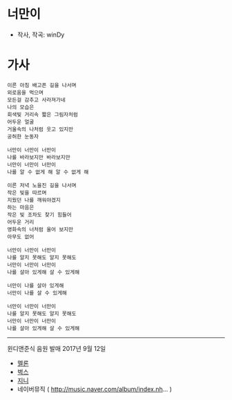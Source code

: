 # 너만이
 * 작사, 작곡: winDy
 
# 가사
```
이른 아침 배고픈 길을 나서며 
외로움을 먹으며
모든걸 감추고 사라져가네 
나의 모습은
회색빛 거리속 짧은 그림자처럼 
어두운 얼굴 
거울속의 나처럼 웃고 있지만 
공허한 눈동자

너만이 너만이 너만이 
나를 바라보지만 바라보지만
너만이 너만이 너만이 
나를 알 수 없게 해 알 수 없게 해

이른 저녁 노을진 길을 나서며 
작은 빛을 따르며
지웠던 나를 깨워야겠지 
하는 마음은
작은 빛 조차도 찾기 힘들어 
어두운 거리
영화속의 너처럼 울어 보지만 
아무도 없어

너만이 너만이 너만이 
나를 알지 못해도 알지 못해도
너만이 너만이 너만이 
나를 살아 있게해 살 수 있게해

너만이 나를 살아 있게해
너만이 나를 살 수 있게해

너만이 너만이 너만이 
나를 알지 못해도 알지 못해도
너만이 너만이 너만이 
나를 살아 있게해 살 수 있게해
```
------------------------------------------------------------------------------
윈디앤준식 음원 발매 2017년 9월 12일

* [멜론](http://www.melon.com/album/detail.htm?albumId=10095372)
* [벅스](https://music.bugs.co.kr/album/20118388?wl_ref=list_tr_11_search)
* [지니](http://www.genie.co.kr/detail/albumInfo?axnm=80986408)
* 네이버뮤직 ( http://music.naver.com/album/index.nh... )
